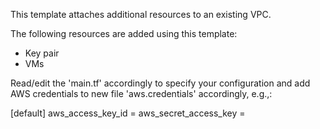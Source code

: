 This template attaches additional resources to an existing VPC.

The following resources are added using this template:

- Key pair
- VMs

Read/edit the 'main.tf' accordingly to specify your configuration and add AWS credentials to new file 'aws.credentials' accordingly, e.g.,:

[default]
aws_access_key_id = <access-key>
aws_secret_access_key = <secret-access-key>